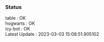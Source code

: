 ### Status


table : OK  
hogwarts : OK  
icy-bot : OK  
Latest Update : 2023-03-03 15:08:51.905102
